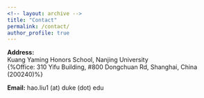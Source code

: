 ```yaml
---
<!-- layout: archive -->
title: "Contact"
permalink: /contact/
author_profile: true
---
```


**Address:**<br>
Kuang Yaming Honors School, Nanjing University<br>
{%Office: 310 Yifu Building, #800 Dongchuan Rd, Shanghai, China (200240)%}

**Email:** hao.liu1 (at) duke (dot) edu
